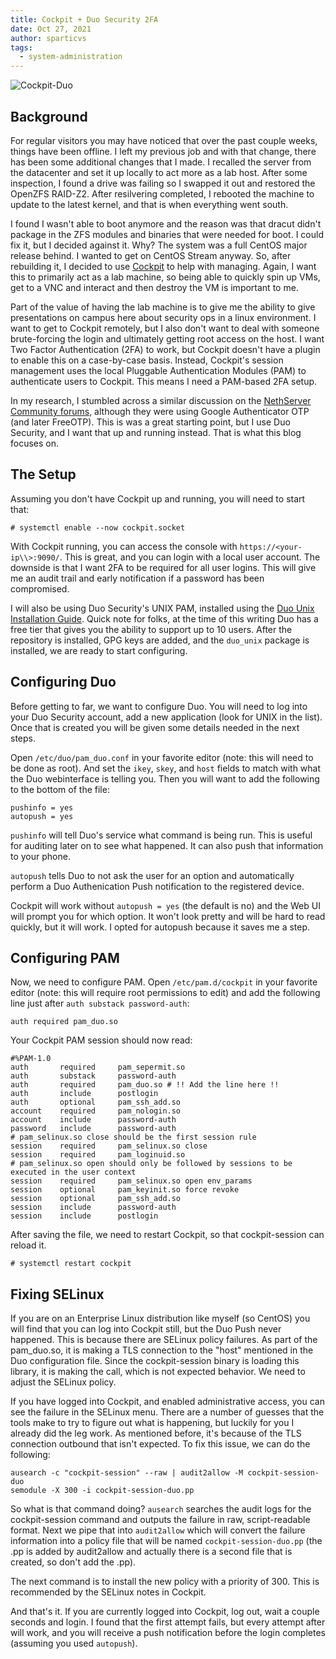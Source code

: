 ```yaml
---
title: Cockpit + Duo Security 2FA
date: Oct 27, 2021
author: sparticvs
tags:
  - system-administration
---
```

![Cockpit-Duo](https://github.com/sparticvs/popebp-blog/assets/847020/3b9e430d-971e-4dba-ba9f-bdd5524adbb5)
## Background
For regular visitors you may have noticed that over the past couple weeks, things have been offline. I left my previous job and with that change, there has been some additional changes that I made. I recalled the server from the datacenter and set it up locally to act more as a lab host. After some inspection, I found a drive was failing so I swapped it out and restored the OpenZFS RAID-Z2. After resilvering completed, I rebooted the machine to update to the latest kernel, and that is when everything went south.

I found I wasn't able to boot anymore and the reason was that dracut didn't package in the ZFS modules and binaries that were needed for boot. I could fix it, but I decided against it. Why? The system was a full CentOS major release behind. I wanted to get on CentOS Stream anyway. So, after rebuilding it, I decided to use [Cockpit](https://cockpit-project.org/) to help with managing. Again, I want this to primarily act as a lab machine, so being able to quickly spin up VMs, get to a VNC and interact and then destroy the VM is important to me.

Part of the value of having the lab machine is to give me the ability to give presentations on campus here about security ops in a linux environment. I want to get to Cockpit remotely, but I also don't want to deal with someone brute-forcing the login and ultimately getting root access on the host. I want Two Factor Authentication (2FA) to work, but Cockpit doesn't have a plugin to enable this on a case-by-case basis. Instead, Cockpit's session management uses the local Pluggable Authentication Modules (PAM) to authenticate users to Cockpit. This means I need a PAM-based 2FA setup.

In my research, I stumbled across a similar discussion on the [NethServer Community forums](https://community.nethserver.org/t/2fa-or-two-factor-authentication-with-cockpit/14172/3), although they were using Google Authenticator OTP (and later FreeOTP). This is was a great starting point, but I use Duo Security, and I want that up and running instead. That is what this blog focuses on.

## The Setup
Assuming you don't have Cockpit up and running, you will need to start that:
```
# systemctl enable --now cockpit.socket
```
With Cockpit running, you can access the console with `https://<your-ip\\>:9090/`. This is great, and you can login with a local user account. The downside is that I want 2FA to be required for all user logins. This will give me an audit trail and early notification if a password has been compromised.

I will also be using Duo Security's UNIX PAM, installed using the [Duo Unix Installation Guide](https://duo.com/docs/duounix#install-from-linux-packages). Quick note for folks, at the time of this writing Duo has a free tier that gives you the ability to support up to 10 users. After the repository is installed, GPG keys are added, and the `duo_unix` package is installed, we are ready to start configuring.

## Configuring Duo
Before getting to far, we want to configure Duo. You will need to log into your Duo Security account, add a new application (look for UNIX in the list). Once that is created you will be given some details needed in the next steps.

Open `/etc/duo/pam_duo.conf` in your favorite editor (note: this will need to be done as root). And set the `ikey`, `skey`, and `host` fields to match with what the Duo webinterface is telling you. Then you will want to add the following to the bottom of the file:
```
pushinfo = yes
autopush = yes
```
`pushinfo` will tell Duo's service what command is being run. This is useful for auditing later on to see what happened. It can also push that information to your phone.

`autopush` tells Duo to not ask the user for an option and automatically perform a Duo Authenication Push notification to the registered device.

Cockpit will work without `autopush = yes` (the default is no) and the Web UI will prompt you for which option. It won't look pretty and will be hard to read quickly, but it will work. I opted for autopush because it saves me a step.

## Configuring PAM
Now, we need to configure PAM. Open `/etc/pam.d/cockpit` in your favorite editor (note: this will require root permissions to edit) and add the following line just after `auth substack password-auth`:
```
auth required pam_duo.so
```
Your Cockpit PAM session should now read:
```
#%PAM-1.0
auth       required     pam_sepermit.so
auth       substack     password-auth
auth       required     pam_duo.so # !! Add the line here !!
auth       include      postlogin
auth       optional     pam_ssh_add.so
account    required     pam_nologin.so
account    include      password-auth
password   include      password-auth
# pam_selinux.so close should be the first session rule
session    required     pam_selinux.so close
session    required     pam_loginuid.so
# pam_selinux.so open should only be followed by sessions to be executed in the user context
session    required     pam_selinux.so open env_params
session    optional     pam_keyinit.so force revoke
session    optional     pam_ssh_add.so
session    include      password-auth
session    include      postlogin
```
After saving the file, we need to restart Cockpit, so that cockpit-session can reload it.
```
# systemctl restart cockpit
```
## Fixing SELinux
If you are on an Enterprise Linux distribution like myself (so CentOS) you will find that you can log into Cockpit still, but the Duo Push never happened. This is because there are SELinux policy failures. As part of the pam_duo.so, it is making a TLS connection to the "host" mentioned in the Duo configuration file. Since the cockpit-session binary is loading this library, it is making the call, which is not expected behavior. We need to adjust the SELinux policy.

If you have logged into Cockpit, and enabled administrative access, you can see the failure in the SELinux menu. There are a number of guesses that the tools make to try to figure out what is happening, but luckily for you I already did the leg work. As mentioned before, it's because of the TLS connection outbound that isn't expected. To fix this issue, we can do the following:
```
ausearch -c "cockpit-session" --raw | audit2allow -M cockpit-session-duo
semodule -X 300 -i cockpit-session-duo.pp
```
So what is that command doing? `ausearch` searches the audit logs for the cockpit-session command and outputs the failure in raw, script-readable format. Next we pipe that into `audit2allow` which will convert the failure information into a policy file that will be named `cockpit-session-duo.pp` (the .pp is added by audit2allow and actually there is a second file that is created, so don't add the .pp).

The next command is to install the new policy with a priority of 300. This is recommended by the SELinux notes in Cockpit.

And that's it. If you are currently logged into Cockpit, log out, wait a couple seconds and login. I found that the first attempt fails, but every attempt after will work, and you will receive a push notification before the login completes (assuming you used `autopush`).
